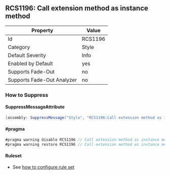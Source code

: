 ## RCS1196: Call extension method as instance method

Property | Value
--- | --- 
Id | RCS1196
Category | Style
Default Severity | Info
Enabled by Default | yes
Supports Fade-Out | no
Supports Fade-Out Analyzer | no

### How to Suppress

#### SuppressMessageAttribute

```csharp
[assembly: SuppressMessage("Style", "RCS1196:Call extension method as instance method.", Justification = "<Pending>")]
```

#### \#pragma

```csharp
#pragma warning disable RCS1196 // Call extension method as instance method.
#pragma warning restore RCS1196 // Call extension method as instance method.
```

#### Ruleset

* See [how to configure rule set](../HowToConfigureAnalyzers.md)
